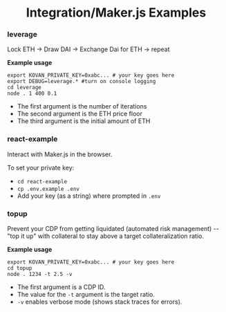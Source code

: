 <h1 align="center">
  Integration/Maker.js Examples
</h1>

### leverage

Lock ETH -> Draw DAI -> Exchange Dai for ETH -> repeat

__Example usage__
```shell
export KOVAN_PRIVATE_KEY=0xabc... # your key goes here
export DEBUG=leverage.* #turn on console logging
cd leverage
node . 1 400 0.1
```
* The first argument is the number of iterations
* The second argument is the ETH price floor
* The third argument is the initial amount of ETH

### react-example

Interact with Maker.js in the browser.

To set your private key:
* `cd react-example`
* `cp .env.example .env`
* Add your key (as a string) where prompted in `.env`


### topup

Prevent your CDP from getting liquidated (automated risk management) -- "top it up" with collateral to stay above a target collateralization ratio.

__Example usage__
```shell
export KOVAN_PRIVATE_KEY=0xabc... # your key goes here
cd topup
node . 1234 -t 2.5 -v
```
* The first argument is a CDP ID.
* The value for the `-t` argument is the target ratio.
* `-v` enables verbose mode (shows stack traces for errors).
